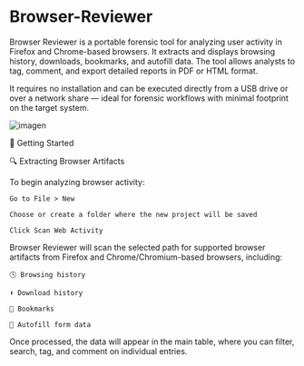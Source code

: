 # Browser-Reviewer
Browser Reviewer is a portable forensic tool for analyzing user activity in Firefox and Chrome-based browsers. It extracts and displays browsing history, downloads, bookmarks, and autofill data. The tool allows analysts to tag, comment, and export detailed reports in PDF or HTML format.

It requires no installation and can be executed directly from a USB drive or over a network share — ideal for forensic workflows with minimal footprint on the target system.

![imagen](https://github.com/user-attachments/assets/3395cf20-1b7f-472b-8dee-7622d6876262)


🚀 Getting Started

🔍 Extracting Browser Artifacts

To begin analyzing browser activity:

    Go to File > New

    Choose or create a folder where the new project will be saved

    Click Scan Web Activity

Browser Reviewer will scan the selected path for supported browser artifacts from Firefox and Chrome/Chromium-based browsers, including:

    🕓 Browsing history

    ⬇️ Download history

    🔖 Bookmarks

    🧠 Autofill form data

Once processed, the data will appear in the main table, where you can filter, search, tag, and comment on individual entries.
